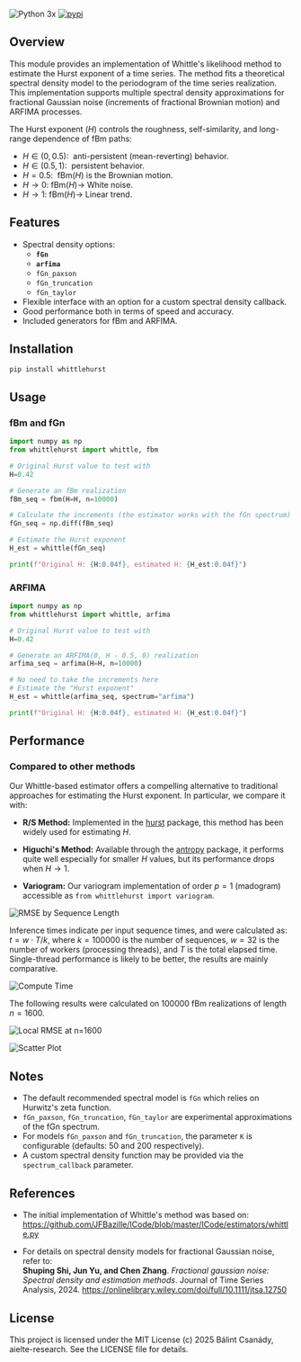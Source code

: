 ![Python 3x](https://img.shields.io/badge/python-3.x-blue.svg)
[![pypi](https://img.shields.io/pypi/v/whittlehurst.svg)](https://pypi.org/project/whittlehurst/)

## Overview

This module provides an implementation of Whittle's likelihood method to estimate the Hurst exponent of a time series.
The method fits a theoretical spectral density model to the periodogram of the time series realization.
This implementation supports multiple spectral density approximations for fractional Gaussian noise (increments of fractional Brownian motion) and ARFIMA processes.

The Hurst exponent ($H$) controls the roughness, self-similarity, and long-range dependence of fBm paths:

* $H\in(0,0.5):~$ anti-persistent (mean-reverting) behavior. 
* $H\in(0.5,1):~$ persistent behavior.
* $H=0.5:\:~ \mathrm{fBm}(H)$ is the Brownian motion.
* $H\rightarrow 0:~ \mathrm{fBm}(H)\rightarrow$ White noise.
* $H\rightarrow 1:~ \mathrm{fBm}(H)\rightarrow$ Linear trend.

## Features

* Spectral density options:
  - **`fGn`**
  - **`arfima`**
  - `fGn_paxson`
  - `fGn_truncation`
  - `fGn_taylor`
* Flexible interface with an option for a custom spectral density callback.
* Good performance both in terms of speed and accuracy.
* Included generators for fBm and ARFIMA.

## Installation

```
pip install whittlehurst
```

## Usage

### fBm and fGn

```python
import numpy as np
from whittlehurst import whittle, fbm

# Original Hurst value to test with
H=0.42

# Generate an fBm realization
fBm_seq = fbm(H=H, n=10000)

# Calculate the increments (the estimator works with the fGn spectrum)
fGn_seq = np.diff(fBm_seq)

# Estimate the Hurst exponent
H_est = whittle(fGn_seq)

print(f"Original H: {H:0.04f}, estimated H: {H_est:0.04f}")
```

### ARFIMA

```python
import numpy as np
from whittlehurst import whittle, arfima

# Original Hurst value to test with
H=0.42

# Generate an ARFIMA(0, H - 0.5, 0) realization
arfima_seq = arfima(H=H, n=10000)

# No need to take the increments here
# Estimate the "Hurst exponent"
H_est = whittle(arfima_seq, spectrum="arfima")

print(f"Original H: {H:0.04f}, estimated H: {H_est:0.04f}")
```


## Performance


### Compared to other methods

Our Whittle-based estimator offers a compelling alternative to traditional approaches for estimating the Hurst exponent. In particular, we compare it with:

- **R/S Method:** Implemented in the [hurst](https://github.com/Mottl/hurst) package, this method has been widely used for estimating $H$.

- **Higuchi's Method:** Available through the [antropy](https://github.com/raphaelvallat/antropy) package, it performs quite well especially for smaller $H$ values, but its performance drops when $H\rightarrow 1$.

- **Variogram:** Our variogram implementation of order $p = 1$ (madogram) accessible as `from whittlehurst import variogram`.

![RMSE by Sequence Length](https://github.com/aielte-research/whittlehurst/blob/main/tests/plots/fBm_estimators/png/fBm_Hurst_RMSE.png?raw=true "RMSE by Sequence Length")

Inference times indicate per input sequence times, and were calculated as: $t = w\cdot T/k$, where $k=100000$ is the number of sequences, $w=32$ is the number of workers (processing threads), and $T$ is the total elapsed time. Single-thread performance is likely to be better, the results are mainly comparative. 

![Compute Time](https://github.com/aielte-research/whittlehurst/blob/main/tests/plots/fBm_estimators/png/fBm_Hurst_calc_times.png?raw=true  "Compute Time")

The following results were calculated on $100000$ fBm realizations of length $n=1600$.

![Local RMSE at n=1600](https://github.com/aielte-research/whittlehurst/blob/main/tests/plots/fBm_estimators/png/fBm_Hurst_01600_RMSE.png?raw=true  "Local RMSE")

![Scatter Plot](https://github.com/aielte-research/whittlehurst/blob/main/tests/plots/fBm_estimators/png/fBm_Hurst_01600_scatter_grid.png?raw=true "Scatter Plot")

## Notes

* The default recommended spectral model is `fGn` which relies on Hurwitz's zeta function.
* `fGn_paxson`, `fGn_truncation`, `fGn_taylor` are experimental approximations of the fGn spectrum. 
* For models `fGn_paxson` and `fGn_truncation`, the parameter `K` is configurable (defaults: 50 and 200 respectively).  
* A custom spectral density function may be provided via the `spectrum_callback` parameter.

## References

* The initial implementation of Whittle's method was based on:  
https://github.com/JFBazille/ICode/blob/master/ICode/estimators/whittle.py

* For details on spectral density models for fractional Gaussian noise, refer to:  
**Shuping Shi, Jun Yu, and Chen Zhang**. *Fractional gaussian noise: Spectral density and estimation methods*. Journal of Time Series Analysis, 2024. https://onlinelibrary.wiley.com/doi/full/10.1111/jtsa.12750

## License

This project is licensed under the MIT License (c) 2025 Bálint Csanády, aielte-research. See the LICENSE file for details.